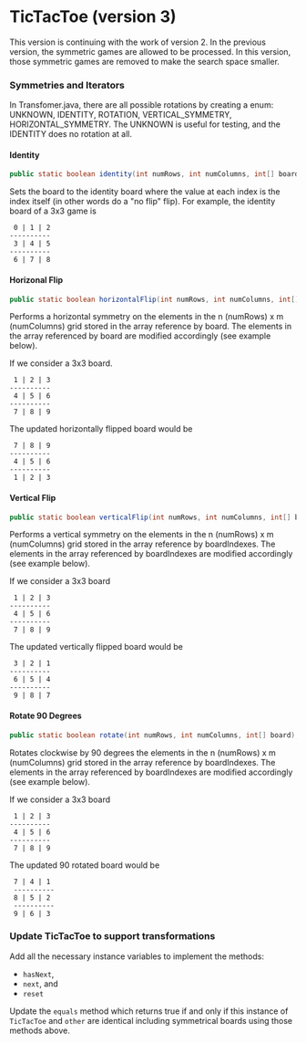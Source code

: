 # TicTacToe (version 3)

This version is continuing with the work of version 2. In the previous version, the symmetric games are allowed to be processed. In this version, those symmetric games are removed to make the search space smaller.

### Symmetries and Iterators
In Transfomer.java, there are all possible rotations by creating a enum: UNKNOWN, IDENTITY, ROTATION, VERTICAL_SYMMETRY, HORIZONTAL_SYMMETRY. The UNKNOWN is useful for testing, and the IDENTITY does no rotation at all.

#### Identity
```java
public static boolean identity(int numRows, int numColumns, int[] board) {
```
Sets the board to the identity board where the value at each index is the index itself (in other words do a "no flip" flip).
For example, the identity board of a 3x3 game is

```
 0 | 1 | 2
----------
 3 | 4 | 5
----------
 6 | 7 | 8
```

#### Horizonal Flip

```java
public static boolean horizontalFlip(int numRows, int numColumns, int[] board)
```

Performs a horizontal symmetry on the elements in the n (numRows) x m (numColumns) grid stored in the array reference by board. The elements in the array referenced by board are modified accordingly (see example below).

If we consider a 3x3 board.

```
 1 | 2 | 3
----------
 4 | 5 | 6
----------
 7 | 8 | 9
```

The updated horizontally flipped board would be

```
 7 | 8 | 9
----------
 4 | 5 | 6
----------
 1 | 2 | 3
```

#### Vertical Flip

```java
public static boolean verticalFlip(int numRows, int numColumns, int[] board)
```

Performs a vertical symmetry on the elements in the n (numRows) x m (numColumns) grid stored in the array reference by boardIndexes. The elements in the array referenced by boardIndexes are modified accordingly (see example below).

If we consider a 3x3 board

```
 1 | 2 | 3
----------
 4 | 5 | 6
----------
 7 | 8 | 9
```

The updated vertically flipped board would be

```
 3 | 2 | 1
----------
 6 | 5 | 4
----------
 9 | 8 | 7
```

#### Rotate 90 Degrees

```java
public static boolean rotate(int numRows, int numColumns, int[] board);
```

Rotates clockwise by 90 degrees the elements in the n (numRows) x m (numColumns) grid stored in the array reference by boardIndexes. The elements in the array referenced by boardIndexes are modified accordingly (see example below).

If we consider a 3x3 board

```
 1 | 2 | 3
----------
 4 | 5 | 6
----------
 7 | 8 | 9
```

The updated 90 rotated board would be

```
 7 | 4 | 1
 ----------
 8 | 5 | 2
 ----------
 9 | 6 | 3
```

### Update TicTacToe to support transformations
Add all the necessary instance variables to implement the methods:

* `hasNext`,
* `next`, and
* `reset`

Update the `equals` method which returns true if and only if this instance of `TicTacToe` and `other` are identical including symmetrical boards using those methods above.
